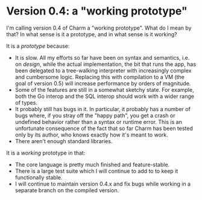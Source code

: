 # Version 0.4: a "working prototype"

I'm calling version 0.4 of Charm a "working prototype". What do I mean by that? In what sense is it a prototype, and in what sense is it working?

It is a *prototype* because:

* It is slow. All my efforts so far have been on syntax and semantics, i.e. on *design*, while the actual implementation, the bit that runs the app, has been delegated to a tree-walking interpreter with increasingly complex and cumbersome logic. Replacing this with compilation to a VM (the goal of version 0.5) will increase performance by orders of magnitude.
* Some of the features are still in a somewhat sketchy state. For example, both the Go interop and the SQL interop should work with a wider range of types.
* It probably still has bugs in it. In particular, it probably has a number of bugs where, if you stray off the "happy path", you get a crash or undefined behavior rather than a syntax or runtime error. This is an unfortunate consequence of the fact that so far Charm has been tested only by its author, who knows exactly how it's meant to work.
* There aren't enough standard libraries.

It is a *working* prototype in that:

* The core language is pretty much finished and feature-stable.
* There is a large test suite which I will continue to add to to keep it functionally stable.
* I will continue to maintain version 0.4.x and fix bugs while working in a separate branch on the compiled version.
